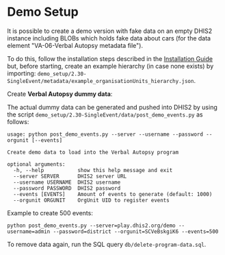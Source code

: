 # Demo Setup

It is possible to create a demo version with fake data on an empty DHIS2 instance including BLOBs which holds fake data about cars (for the data element "VA-06-Verbal Autopsy metadata file").

To do this, follow the installation steps described in the [Installation Guide](Installation.md) but, before starting, create an example hierarchy (in case none exists) by importing: `demo_setup/2.30-SingleEvent/metadata/example_organisationUnits_hierarchy.json`.

Create **Verbal Autopsy dummy data**:

The actual dummy data can be generated and pushed into DHIS2 by using the script `demo_setup/2.30-SingleEvent/data/post_demo_events.py` as follows:

```
usage: python post_demo_events.py --server --username --password --orgunit [--events]

Create demo data to load into the Verbal Autopsy program

optional arguments:
  -h, --help           show this help message and exit
  --server SERVER      DHIS2 server URL
  --username USERNAME  DHIS2 username
  --password PASSWORD  DHIS2 password
  --events [EVENTS]    Amount of events to generate (default: 1000)
  --orgunit ORGUNIT    OrgUnit UID to register events
```

Example to create 500 events:

```
python post_demo_events.py --server=play.dhis2.org/demo --username=admin --password=district --orgunit=SCVeBskgiK6 --events=500
```

To remove data again, run the SQL query `db/delete-program-data.sql`.
